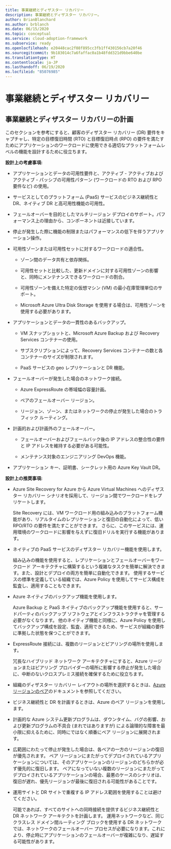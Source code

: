```yaml
---
title: 事業継続とディザスター リカバリー
description: 事業継続とディザスター リカバリー。
author: BrianBlanchard
ms.author: brblanch
ms.date: 06/15/2020
ms.topic: conceptual
ms.service: cloud-adoption-framework
ms.subservice: ready
ms.openlocfilehash: e20448cac2f08f895cc3fb1ff430156cb7a20f46
ms.sourcegitcommit: 9b183014c7a6faffac0a1b48fdd321d9bbe640be
ms.translationtype: HT
ms.contentlocale: ja-JP
ms.lasthandoff: 06/19/2020
ms.locfileid: "85076985"
---
```

# <a name="business-continuity-and-disaster-recovery"></a>事業継続とディザスター リカバリー

## <a name="planning-for-business-continuity-and-disaster-recovery"></a>事業継続とディザスター リカバリーの計画

このセクションを参考にすると、顧客のディザスター リカバリー (DR) 要件をキャプチャし、特定の目標復旧時間 (RTO) と目標復旧時点 (RPO) の要件を満たすためにアプリケーションのワークロードに使用できる適切なプラットフォームレベルの機能を設計するために役立ちます。

**設計上の考慮事項:**

- アプリケーションとデータの可用性要件と、アクティブ - アクティブおよびアクティブ - パッシブの可用性パターン (ワークロードの RTO および RPO 要件など) の使用。

- サービスとしてのプラットフォーム (PaaS) サービスのビジネス継続性と DR、ネイティブ DR と高可用性機能の可用性。

- フェールオーバーを目的としたマルチリージョン デプロイのサポート。パフォーマンス上の理由から、コンポーネントは近接しています。

- 停止が発生した際に機能の制限またはパフォーマンスの低下を伴うアプリケーション操作。

- 可用性ゾーンまたは可用性セットに対するワークロードの適合性。

  - ゾーン間のデータ共有と依存関係。

  - 可用性セットと比較した、更新ドメインに対する可用性ゾーンの影響と、同時にメンテナンスできるワークロードの割合。

  - 可用性ゾーンを備えた特定の仮想マシン (VM) の最小在庫管理単位のサポート。

  - Microsoft Azure Ultra Disk Storage を使用する場合は、可用性ゾーンを使用する必要があります。

- アプリケーションとデータの一貫性のあるバックアップ。

  - VM スナップショットと、Microsoft Azure Backup および Recovery Services コンテナーの使用。

  - サブスクリプションによって、Recovery Services コンテナーの数と各コンテナーのサイズが制限されます。

  - PaaS サービスの geo レプリケーションと DR 機能。

- フェールオーバーが発生した場合のネットワーク接続。

  - Azure ExpressRoute の帯域幅の容量計画。

  - ペアのフェールオーバー リージョン。

  - リージョン、ゾーン、またはネットワークの停止が発生した場合のトラフィック ルーティング。

- 計画的および計画外のフェールオーバー。

  - フェールオーバーおよびフェールバック後の IP アドレスの整合性の要件と IP アドレスを維持する必要がある可能性。

  - メンテナンス対象のエンジニアリング DevOps 機能。

- アプリケーション キー、証明書、シークレット用の Azure Key Vault DR。

**設計上の推奨事項:**

- Azure Site Recovery for Azure から Azure Virtual Machines へのディザスター リカバリー シナリオを採用して、リージョン間でワークロードをレプリケートします。

  Site Recovery には、VM ワークロード用の組み込みのプラットフォーム機能があり、リアルタイムのレプリケーションと復旧の自動化によって、低い RPO/RTO の要件を満たすことができます。 さらに、このサービスには、運用環境のワークロードに影響を与えずに復旧ドリルを実行する機能があります。

- ネイティブの PaaS サービスのディザスター リカバリー機能を使用します。

  組み込みの機能を使用すると、レプリケーションとフェールオーバーをワークロード アーキテクチャに構築するという複雑なタスクを簡単に解決できます。また、設計とデプロイの両方を簡単に自動化できます。 使用するサービスの標準を定義している組織では、Azure Policy を使用してサービス構成を監査し、適用することもできます。

- Azure ネイティブのバックアップ機能を使用します。

  Azure Backup と PaaS ネイティブのバックアップ機能を使用すると、サードパーティのバックアップ ソフトウェアとインフラストラクチャを管理する必要がなくなります。 他のネイティブ機能と同様に、Azure Policy を使用してバックアップ構成を設定、監査、適用できるため、サービスが組織の要件に準拠した状態を保つことができます。

- ExpressRoute 接続には、複数のリージョンとピアリングの場所を使用します。

  冗長なハイブリッド ネットワーク アーキテクチャにすると、Azure リージョンまたはピアリング プロバイダーの場所に影響する停止が発生した場合に、中断のないクロスプレミス接続を確保するために役立ちます。

- 組織のディザスター リカバリー レイアウトの場所を選択するときは、[Azure リージョンのペア](https://docs.microsoft.com/azure/best-practices-availability-paired-regions)のドキュメントを参照してください。

- ビジネス継続性と DR を計画するときは、Azure のペア リージョンを使用します。

- 計画的な Azure システム更新プログラムは、ダウンタイム、バグの影響、および更新プログラムの不具合 (まれではありますが) による論理的な障害を最小限に抑えるために、同時にではなく順番にペア リージョンに展開されます。

- 広範囲にわたって停止が発生した場合は、各ペアの一方のリージョンの復旧が優先されます。 ペア リージョンにまたがってデプロイされているアプリケーションについては、そのアプリケーションのリージョンのどちらかが必ず優先的に復旧します。 ペアになっていない複数のリージョンにまたがってデプロイされているアプリケーションの場合、最悪のケースのシナリオは、復旧が遅れ、優先リージョンが最後に復旧される可能性があることです。

- 運用サイトと DR サイトで重複する IP アドレス範囲を使用することは避けてください。

  可能であれば、すべてのサイトへの同時接続を提供するビジネス継続性と DR ネットワーク アーキテクトを計画します。 運用ネットワークなど、同じクラスレス ドメイン間ルーティング ブロックを使用する DR ネットワークでは、ネットワークのフェールオーバー プロセスが必要になります。これにより、停止時にアプリケーションのフェールオーバーが複雑になり、遅延する可能性があります。
